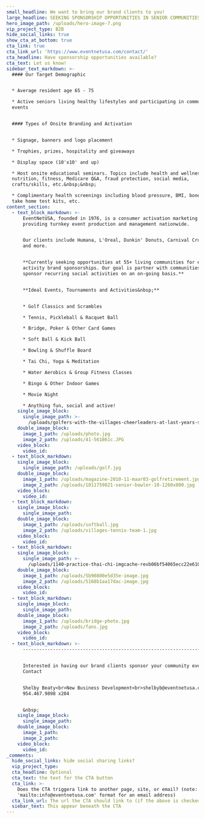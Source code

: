 ```yaml
---
small_headline: We want to bring our brand clients to you!
large_headline: SEEKING SPONSORSHIP OPPORTUNITIES IN SENIOR COMMUNITIES
hero_image_path: /uploads/hero-image-7.png
vip_project_type: B2B
hide_social_links: true
show_cta_at_bottom: true
cta_link: true
cta_link_url: 'https://www.eventnetusa.com/contact/'
cta_headline: Have sponsorship opportunities available?
cta_text: Let us know!
sidebar_text_markdown: >-
  #### Our Target Demographic


  * Average resident age 65 - 75

  * Active seniors living healthy lifestyles and participating in community
  events


  #### Types of Onsite Branding and Activation


  * Signage, banners and logo placement

  * Trophies, prizes, hospitality and giveaways

  * Display space (10'x10' and up)

  * Host onsite educational seminars. Topics include health and wellness,
  nutrition, fitness, Medicare Q&A, fraud protection, social media,
  crafts/skills, etc.&nbsp;&nbsp;

  * Complimentary health screenings including blood pressure, BMI, bone density,
  take home test kits, etc.
content_section:
  - text_block_markdown: >-
      EventNetUSA, founded in 1976, is a consumer activation marketing agency
      providing turnkey event production and management nationwide.


      Our clients include Humana, L'Oreal, Dunkin' Donuts, Carnival Cruise Line
      and more.


      **Currently seeking opportunities at 55+ living communities for event and
      activity brand sponsorships. Our goal is partner with communities to
      sponsor recurring social activities on an on-going basis.**


      **Ideal Events, Tournaments and Activities&nbsp;**


      * Golf Classics and Scrambles

      * Tennis, Pickleball & Racquet Ball

      * Bridge, Poker & Other Card Games

      * Soft Ball & Kick Ball

      * Bowling & Shuffle Board

      * Tai Chi, Yoga & Meditation

      * Water Aerobics & Group Fitness Classes

      * Bingo & Other Indoor Games

      * Movie Night

      * Anything fun, social and active!
    single_image_block:
      single_image_path: >-
        /uploads/golfers-with-the-villages-cheerleaders-at-last-years-st--jude-golf-tournament.jpg
    double_image_block:
      image_1_path: /uploads/photo.jpg
      image_2_path: /uploads/41-561861c.JPG
    video_block:
      video_id:
  - text_block_markdown:
    single_image_block:
      single_image_path: /uploads/golf.jpg
    double_image_block:
      image_1_path: /uploads/magazine-2010-11-maar03-golfretirement.jpg
      image_2_path: /uploads/1011759821-senior-bowler-10-1260x800.jpg
    video_block:
      video_id:
  - text_block_markdown:
    single_image_block:
      single_image_path:
    double_image_block:
      image_1_path: /uploads/softball.jpg
      image_2_path: /uploads/villages-tennis-team-1.jpg
    video_block:
      video_id:
  - text_block_markdown:
    single_image_block:
      single_image_path: >-
        /uploads/1140-practice-thai-chi-imgcache-revb06bf54065ecc22e610212d93d25ed24.jpg
    double_image_block:
      image_1_path: /uploads/5b90800e5d35e-image.jpg
      image_2_path: /uploads/5168b1aa17dac-image.jpg
    video_block:
      video_id:
  - text_block_markdown:
    single_image_block:
      single_image_path:
    double_image_block:
      image_1_path: /uploads/bridge-photo.jpg
      image_2_path: /uploads/fans.jpg
    video_block:
      video_id:
  - text_block_markdown: >-
      ------------------------------------------------------------------------------------------------------------


      Interested in having our brand clients sponsor your community events?
      Contact


      Shelby Beaty<br>New Business Development<br>shelbyb@eventnetusa.com<br>(O)
      954.467.9898 x204


      &nbsp;
    single_image_block:
      single_image_path:
    double_image_block:
      image_1_path:
      image_2_path:
    video_block:
      video_id:
_comments:
  hide_social_links: hide social sharing links?
  vip_project_type:
  cta_headline: Optional
  cta_text: the text for the CTA button
  cta_link: >-
    Does the CTA triggera link to another page, site, or email? (note: use
    'mailto:info@eventnetusa.com' format for an email address)
  cta_link_url: The url the CTA should link to (if the above is checked)
  siebar_text: This appear beneath the CTA
---
```


